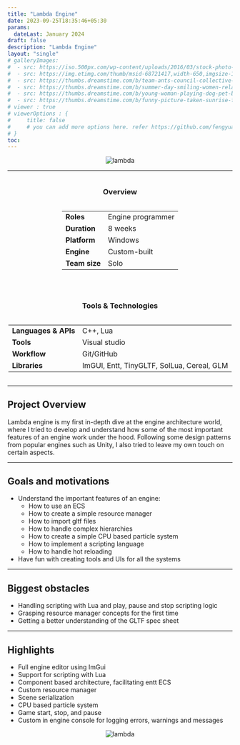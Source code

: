 ```yaml
---
title: "Lambda Engine"
date: 2023-09-25T18:35:46+05:30
params:
  dateLast: January 2024
draft: false
description: "Lambda Engine"
layout: "single"
# galleryImages:
#  - src: https://iso.500px.com/wp-content/uploads/2016/03/stock-photo-142984111-1500x1000.jpg
#  - src: https://img.etimg.com/thumb/msid-68721417,width-650,imgsize-1016106,,resizemode-4,quality-100/nature1_gettyimages.jpg
#  - src: https://thumbs.dreamstime.com/b/team-ants-council-collective-decision-work-17037482.jpg
#  - src: https://thumbs.dreamstime.com/b/summer-day-smiling-women-relax-wearing-red-dress-fashion-standing-wooden-bridge-over-sea-blue-sky-background-summer-107411998.jpg
#  - src: https://thumbs.dreamstime.com/b/young-woman-playing-dog-pet-beach-sunrise-sunset-girl-dog-having-fun-seasid-seaside-cute-neglected-stay-66480218.jpg
#  - src: https://thumbs.dreamstime.com/b/funny-picture-taken-sunrise-frozen-lake-perspective-rider-retro-bicycle-sunrise-personal-211066044.jpg 
# viewer : true
# viewerOptions : {
#     title: false
#     # you can add more options here. refer https://github.com/fengyuanchen/viewerjs?tab=readme-ov-file#options
# }
toc: 
---
```



<center>

![lambda](/images/projects/lambda/lambda.png)

</center>

---
<div style="display: flex; flex-wrap: wrap; gap: 2rem; justify-content: center; align-items: flex-start;">

  <div style="flex: 1 1 300px; min-width: 280px; text-align: center;">
    <h3>Overview</h3>
    <div style="display: inline-block; text-align: left;">
      <table>
        <tr>
          <td><strong>Roles</strong></td>
          <td>
            Engine programmer<br>
          </td>
        </tr>
        <tr><td><strong>Duration</strong></td><td>8 weeks</td></tr>
        <tr><td><strong>Platform</strong></td><td>Windows</td></tr>
        <tr><td><strong>Engine</strong></td><td>Custom-built</td></tr>
        <tr><td><strong>Team size</strong></td><td>Solo</td></tr>
      </table>
    </div>
  </div>

  <div style="flex: 1 1 300px; min-width: 280px; text-align: center;">
    <h3>Tools & Technologies</h3>
    <div style="display: inline-block; text-align: left;">
      <table>
        <tr><td><strong>Languages & APIs</strong></td><td>C++, Lua</td></tr>
        <tr><td><strong>Tools</strong></td><td>Visual studio</td></tr>
        <tr><td><strong>Workflow</strong></td><td>Git/GitHub</td></tr>
        <tr><td><strong>Libraries</strong></td><td>ImGUI, Entt, TinyGLTF, SolLua, Cereal, GLM</td></tr>
      </table>
    </div>
  </div>

</div>


---

## Project Overview

Lambda engine is my first in-depth dive at the engine architecture world, where I tried to develop and understand how some of the most important features of an engine work under the hood. Following some design patterns from popular engines such as Unity, I also tried to leave my own touch on certain aspects.

---

## Goals and motivations

- Understand the important features of an engine:
    - How to use an ECS
    - How to create a simple resource manager
    - How to import gltf files
    - How to handle complex hierarchies
    - How to create a simple CPU based particle system
    - How to implement a scripting language
    - How to handle hot reloading
- Have fun with creating tools and UIs for all the systems


---

## Biggest obstacles

- Handling scripting with Lua and play, pause and stop scripting logic
- Grasping resource manager concepts for the first time
- Getting a better understanding of the GLTF spec sheet

---

## Highlights

- Full engine editor using ImGui
- Support for scripting with Lua
- Component based architecture, facilitating entt ECS
- Custom resource manager
- Scene serialization
- CPU based particle system
- Game start, stop, and pause
- Custom in engine console for logging errors, warnings and messages

<center>

![lambda](/images/projects/lambda/run.gif)

</center>




